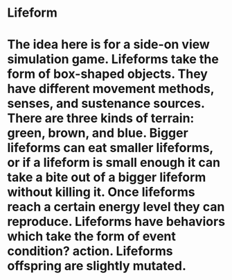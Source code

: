 # Lifeform
# The idea here is for a side-on view simulation game.  Lifeforms take the form of box-shaped objects.  They have different movement methods, senses, and sustenance sources.  There are three kinds of terrain: green, brown, and blue.  Bigger lifeforms can eat smaller lifeforms, or if a lifeform is small enough it can take a bite out of a bigger lifeform without killing it.  Once lifeforms reach a certain energy level they can reproduce.  Lifeforms have behaviors which take the form of event condition? action.  Lifeforms offspring are slightly mutated.
